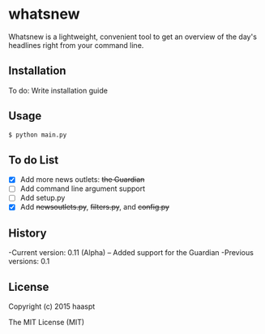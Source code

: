 # whatsnew

Whatsnew is a lightweight, convenient tool to get an overview of the day's headlines right from your command line.

## Installation

To do: Write installation guide

## Usage

```bash
$ python main.py
```
## To do List

- [x] Add more news outlets: ~~the Guardian~~
- [ ] Add command line argument support
- [ ] Add setup.py
- [x] Add ~~newsoutlets.py~~, ~~filters.py~~, and ~~config.py~~

## History

-Current version: 0.11 (Alpha) – Added support for the Guardian
-Previous versions: 0.1

## License

Copyright (c) 2015 haaspt

The MIT License (MIT)